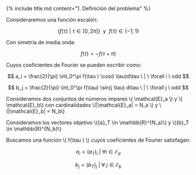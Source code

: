 <section>

{% include title.md content="1. Definición del problema" %}

<section>

<p>Consideraremos una función escalón:</p>

$$ \{ f(\tau) \ | \ \tau \in [0,2\pi]\} \  \text{ y } \ f(\tau) \in \{-1,1\}$$

<p>Con simetría de media onda:</p>

$$ f(\tau) = -f(\tau+\pi) $$

</section>
<!-- --------------------- -->
<section>

<p>Cuyos coeficientes de Fourier se pueden escribir como:</p>

$$ 
a_i = \frac{2}{\pi} \int_0^\pi f(\tau ) \cos(i \tau)d\tau \ | \ \forall i \ odd 
$$

$$
b_j = \frac{2}{\pi} \int_0^\pi f(\tau)  \sin(j \tau) d\tau \ | \ \forall j \ odd 
$$
</section>
<!-- --------------------- -->
<section>


<p>Consideramos dos conjuntos de números impares \( \mathcal{E}_a \) y \( \mathcal{E}_b\) con cardinalidades \(|\mathcal{E}_a| = N_a \) y  \(|\mathcal{E}_b| = N_b\)</p>
<p>Consideramos los vectores objetivo \({a}_T  \in \mathbb{R}^{N_a}\) y \({b}_T  \in \mathbb{R}^{N_b}\)</p>
<p> Buscamos una función  \( f(\tau ) \)  cuyos coeficientes de Fourier satisfagan: </p>

$$
a_i = ({a}_T)_i \ | \  \forall i \in \mathcal{E}_a 
$$

$$
b_j = ({b}_T)_j \ | \  \forall \ j \in \mathcal{E}_b
$$

</section>
<!-- --------------------- -->
</section>
 

